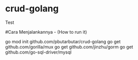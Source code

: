 # crud-golang
Test

#Cara Menjalankannya -  (How to run it)

go mod init github.com/pbutarbutar/crud-golang
go get github.com/gorilla/mux
go get github.com/jinzhu/gorm
go get github.com/go-sql-driver/mysql
